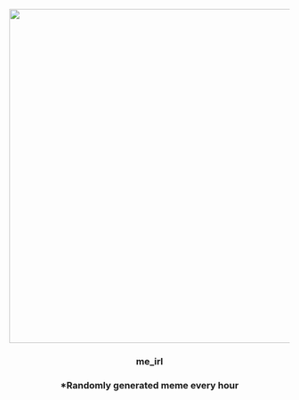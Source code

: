 <p align="center">
        <img src="https://i.imgur.com/e17AVFP.jpg" width="600" height="600">
        </p>
        <h3 align="center">me_irl</h3>
        <h3 align="center">*Randomly generated meme every hour</h3>
    